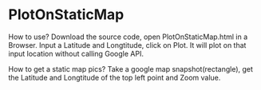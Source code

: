 # PlotOnStaticMap

How to use?
  Download the source code, open PlotOnStaticMap.html in a Browser.
  Input a Latitude and Longtitude, click on Plot. It will plot on that input location without calling Google API.

How to get a static map pics?
  Take a google map snapshot(rectangle), get the Latitude and Longtitude of the top left point and Zoom value.
